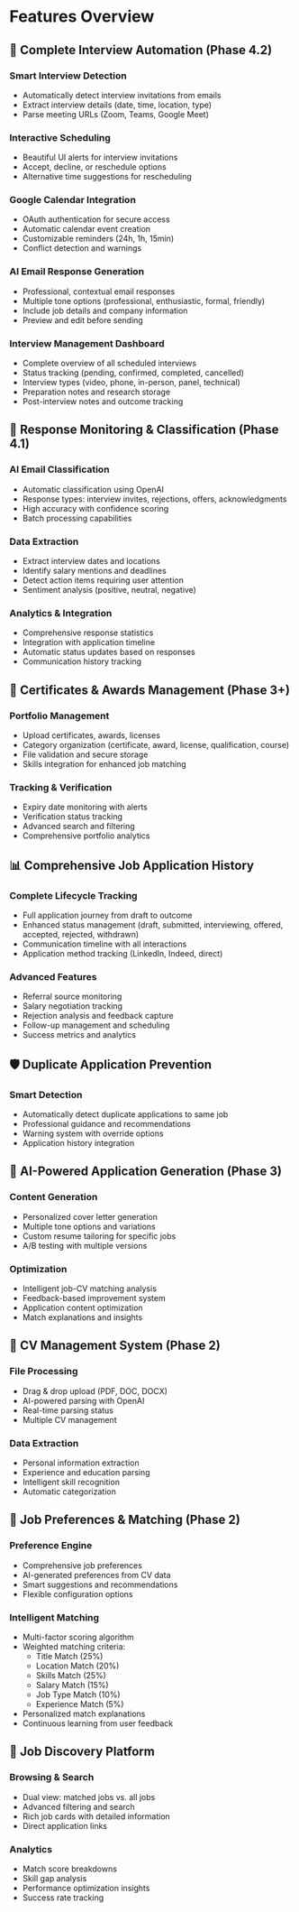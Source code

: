 # Features Overview

## 🤖 Complete Interview Automation (Phase 4.2)

### Smart Interview Detection
- Automatically detect interview invitations from emails
- Extract interview details (date, time, location, type)
- Parse meeting URLs (Zoom, Teams, Google Meet)

### Interactive Scheduling
- Beautiful UI alerts for interview invitations
- Accept, decline, or reschedule options
- Alternative time suggestions for rescheduling

### Google Calendar Integration
- OAuth authentication for secure access
- Automatic calendar event creation
- Customizable reminders (24h, 1h, 15min)
- Conflict detection and warnings

### AI Email Response Generation
- Professional, contextual email responses
- Multiple tone options (professional, enthusiastic, formal, friendly)
- Include job details and company information
- Preview and edit before sending

### Interview Management Dashboard
- Complete overview of all scheduled interviews
- Status tracking (pending, confirmed, completed, cancelled)
- Interview types (video, phone, in-person, panel, technical)
- Preparation notes and research storage
- Post-interview notes and outcome tracking

## 📧 Response Monitoring & Classification (Phase 4.1)

### AI Email Classification
- Automatic classification using OpenAI
- Response types: interview invites, rejections, offers, acknowledgments
- High accuracy with confidence scoring
- Batch processing capabilities

### Data Extraction
- Extract interview dates and locations
- Identify salary mentions and deadlines
- Detect action items requiring user attention
- Sentiment analysis (positive, neutral, negative)

### Analytics & Integration
- Comprehensive response statistics
- Integration with application timeline
- Automatic status updates based on responses
- Communication history tracking

## 📜 Certificates & Awards Management (Phase 3+)

### Portfolio Management
- Upload certificates, awards, licenses
- Category organization (certificate, award, license, qualification, course)
- File validation and secure storage
- Skills integration for enhanced job matching

### Tracking & Verification
- Expiry date monitoring with alerts
- Verification status tracking
- Advanced search and filtering
- Comprehensive portfolio analytics

## 📊 Comprehensive Job Application History

### Complete Lifecycle Tracking
- Full application journey from draft to outcome
- Enhanced status management (draft, submitted, interviewing, offered, accepted, rejected, withdrawn)
- Communication timeline with all interactions
- Application method tracking (LinkedIn, Indeed, direct)

### Advanced Features
- Referral source monitoring
- Salary negotiation tracking
- Rejection analysis and feedback capture
- Follow-up management and scheduling
- Success metrics and analytics

## 🛡️ Duplicate Application Prevention

### Smart Detection
- Automatically detect duplicate applications to same job
- Professional guidance and recommendations
- Warning system with override options
- Application history integration

## 🤖 AI-Powered Application Generation (Phase 3)

### Content Generation
- Personalized cover letter generation
- Multiple tone options and variations
- Custom resume tailoring for specific jobs
- A/B testing with multiple versions

### Optimization
- Intelligent job-CV matching analysis
- Feedback-based improvement system
- Application content optimization
- Match explanations and insights

## 🚀 CV Management System (Phase 2)

### File Processing
- Drag & drop upload (PDF, DOC, DOCX)
- AI-powered parsing with OpenAI
- Real-time parsing status
- Multiple CV management

### Data Extraction
- Personal information extraction
- Experience and education parsing
- Intelligent skill recognition
- Automatic categorization

## 🎯 Job Preferences & Matching (Phase 2)

### Preference Engine
- Comprehensive job preferences
- AI-generated preferences from CV data
- Smart suggestions and recommendations
- Flexible configuration options

### Intelligent Matching
- Multi-factor scoring algorithm
- Weighted matching criteria:
  - Title Match (25%)
  - Location Match (20%)
  - Skills Match (25%)
  - Salary Match (15%)
  - Job Type Match (10%)
  - Experience Match (5%)
- Personalized match explanations
- Continuous learning from user feedback

## 💼 Job Discovery Platform

### Browsing & Search
- Dual view: matched jobs vs. all jobs
- Advanced filtering and search
- Rich job cards with detailed information
- Direct application links

### Analytics
- Match score breakdowns
- Skill gap analysis
- Performance optimization insights
- Success rate tracking
